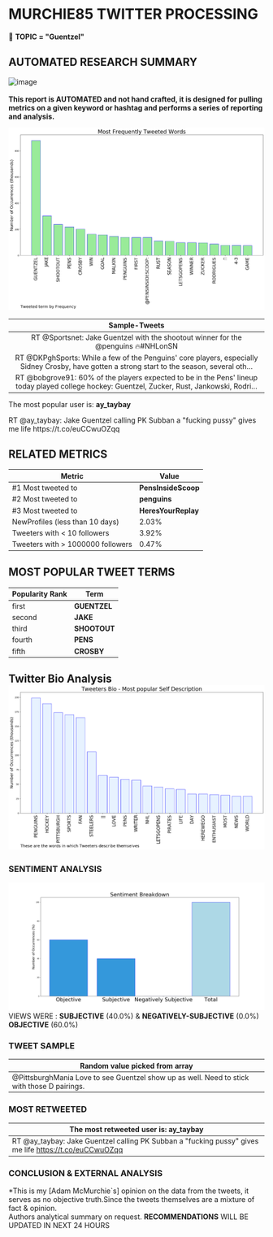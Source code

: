 # MURCHIE85 TWITTER PROCESSING 
&#x1F34E; **TOPIC = "Guentzel"**

## AUTOMATED RESEARCH SUMMARY

![image](https://marketingplatform.google.com/about/static/images/gmp/analytics-smb-benefit.jpg)
<br></br>
<b> This report is AUTOMATED and not hand crafted, it is designed for pulling metrics on a given keyword or hashtag and performs a series of reporting and analysis.</b>



![image](TWEETS.png)



|                **Sample-Tweets**        |
| :-------------: |
| RT @Sportsnet: Jake Guentzel with the shootout winner for the @penguins 🔥#NHLonSN | #ItsOn https://t.co/Gl0vNlEh1C |
| RT @DKPghSports: While a few of the Penguins' core players, especially Sidney Crosby, have gotten a strong start to the season, several oth… |
| RT @bobgrove91: 60% of the players expected to be in the Pens' lineup today played college hockey: Guentzel, Zucker, Rust, Jankowski, Rodri… |

The most popular user is: **ay_taybay**
<div class="alert alert-block alert-danger"> RT @ay_taybay: Jake Guentzel calling PK Subban a "fucking pussy" gives me life https://t.co/euCCwuOZqq</div>

## RELATED METRICS<br>
| Metric | Value |
| ------------- | ------------- |
| #1 Most tweeted to  | **PensInsideScoop** |
| #2 Most tweeted to  | **penguins** |
| #3 Most tweeted to  | **HeresYourReplay** |
| NewProfiles (less than 10 days) | 2.03%  |
| Tweeters with < 10 followers  | 3.92%|
| Tweeters with > 1000000 followers  | 0.47%  |



## MOST POPULAR TWEET TERMS 


| Popularity Rank  | Term |
| ------------- | ------------- |
| first  | **GUENTZEL**  |
| second  | **JAKE**  |
| third  | **SHOOTOUT** |
| fourth  | **PENS**  |
| fifth  | **CROSBY**  |


## Twitter Bio Analysis![image](BIO.png)
### SENTIMENT ANALYSIS
![image](sentiment.png)
VIEWS WERE : **SUBJECTIVE**  (40.0%) & **NEGATIVELY-SUBJECTIVE** (0.0%) **OBJECTIVE** (60.0%)

### TWEET SAMPLE 
| Random value picked from array |
| ------------- |
|@PittsburghMania Love to see Guentzel show up as well. Need to stick with those D pairings. |

### MOST RETWEETED 

| The most retweeted user is: **ay_taybay**  |
| ------------- |
| RT @ay_taybay: Jake Guentzel calling PK Subban a "fucking pussy" gives me life https://t.co/euCCwuOZqq |

### CONCLUSION & EXTERNAL ANALYSIS

*This is my [Adam McMurchie`s] opinion on the data from the tweets, it serves as no objective truth.Since the tweets themselves are a mixture of fact & opinion.<br>
Authors analytical summary on request.
**RECOMMENDATIONS** WILL BE UPDATED IN NEXT  24 HOURS <br>